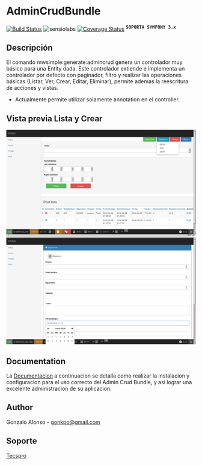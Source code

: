 AdminCrudBundle
===============
[![Build Status](https://api.travis-ci.org/MWSimple/AdminCrudBundle.svg?branch=version30)](https://travis-ci.org/MWSimple/AdminCrudBundle)
![sensiolabs](https://insight.sensiolabs.com/projects/4bd204f1-2be2-4022-8a2e-6b70c0065cba/big.png "sensiolabs")
[![Coverage Status](https://coveralls.io/repos/github/MWSimple/AdminCrudBundle/badge.svg?branch=version30)](https://coveralls.io/github/MWSimple/AdminCrudBundle?branch=version30)
<sup><kbd>**SOPORTA SYMFONY 3.x**</kbd></sup>

Descripción
------

El comando mwsimple:generate:admincrud genera un controlador muy básico para una Entity dada.
Este controlador extiende e implementa un controlador por defecto con paginador, filtro y realizar las operaciones básicas (Listar, Ver, Crear, Editar, Eliminar), permite ademas la reescritura de acciones y vistas.

* Actualmente permite utilizar solamente annotation en el controller.

## Vista previa Lista y Crear

![Lista](https://raw.githubusercontent.com/MWSimple/AdminCrudBundle/version30/Resources/doc/preview_list.png "Lista")
![Crear](https://raw.githubusercontent.com/MWSimple/AdminCrudBundle/version30/Resources/doc/preview_new.png "Crear")

Documentation
-------------

La [Documentacion](Resources/doc/documentacion.md) a continuacion se detalla como realizar la instalacion y configuracion para el uso correcto del Admin Crud Bundle, y asi lograr una excelente administracion de su aplicacion.


## Author
Gonzalo Alonso - gonkpo@gmail.com

## Soporte
[Tecspro](http://www.tecspro.com.ar)
